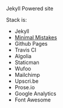 Jekyll Powered site

Stack is:
- Jekyll
- [Minimal Mistakes](https://github.com/mmistakes)
- Github Pages
- Travis CI
- Algolia
- Staticman
- Wufoo
- Mailchimp
- Upscri.be
- Prose.io
- Google Analytics
- Font Awesome

